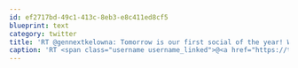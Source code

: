 ```yaml
---
id: ef2717bd-49c1-413c-8eb3-e8c411ed8cf5
blueprint: text
category: twitter
title: 'RT @gennextkelowna: Tomorrow is our first social of the year! We would love to meet new members and have a great time. Come by the @TS_P ...'
caption: 'RT <span class="username username_linked">@<a href="https://twitter.com/gennextkelowna" title="gennextkelowna">gennextkelowna</a></span>: Tomorrow is our first social of the year! We would love to meet new members and have a great time. Come by the @TS_P ...'
---
```

